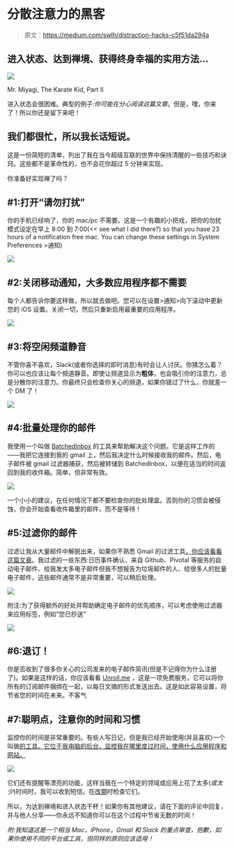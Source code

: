 # 分散注意力的黑客

> 原文：<https://medium.com/swlh/distraction-hacks-c5f51da294a>

## 进入状态、达到禅境、获得终身幸福的实用方法…

![](img/6fa18c216d66afb5e9ad457412e9dfa7.png)

Mr. Miyagi, The Karate Kid, Part II

进入状态会很困难。典型的例子:*你可能在分心阅读这篇文章*。但是，嘿，你来了！所以你还是留下来吧！

## 我们都很忙，所以我长话短说。

这是一份简短的清单，列出了我在当今超级互联的世界中保持清醒的一些技巧和诀窍。这些都不是革命性的，也不会花你超过 5 分钟来实现。

你准备好实现禅了吗？

## #1:打开“请勿打扰”

你的手机已经响了，你的 mac/pc 不需要。这是一个有趣的小把戏，把你的勿扰模式设定在早上 8:00 到 7:00(<< see what I did there?) so that you have 23 hours of a notification free mac. You can change these settings in System Preferences >通知)

![](img/fdb224177fc79b86d686c85518871954.png)

## #2:关闭移动通知，大多数应用程序都不需要

每个人都告诉你要这样做，所以就去做吧。您可以在设置>通知>向下滚动中更新您的 iOS 设置。关闭一切，然后只重新启用最重要的应用程序。

![](img/e17565ee5167eeb1f4d7b9c6f7354450.png)

## #3:将空闲频道静音

不管你喜不喜欢，Slack(或者你选择的即时消息)有时会让人讨厌。你猜怎么着？你可以也应该让每个频道静音。即使让频道显示为**粗体**，也会吸引你的注意力，总是分散你的注意力。你最终只会检查你关心的频道，如果你错过了什么，你就差一个 DM 了！

![](img/0cd4152eea09c558f36115e4fbf2d4b3.png)

## #4:批量处理你的邮件

我使用一个叫做 [BatchedInbox](http://www.batchedinbox.com) 的工具来帮助解决这个问题。它是这样工作的——我把它连接到我的 gmail 上，然后我决定什么时候接收我的邮件。然后，电子邮件被 gmail 过滤器捕获，然后被转储到 BatchedInbox，以便在适当的时间返回到我的收件箱。简单，但非常有效。

![](img/5ef5d6aa2dcf4c20645d105aa4cae251.png)

一个小小的建议，在任何情况下都不要检查你的批处理盒。否则你的习惯会被侵蚀，你会开始查看收件箱里的邮件，而不是等待！

## #5:过滤你的邮件

过滤让我从大量邮件中解脱出来，如果你不熟悉 Gmail 的过滤工具[，你应该看看这篇文章](http://mashable.com/2012/06/22/gmail-filters/)。我过滤的一些东西:日历事件确认、来自 Github、Pivotal 等服务的自动电子邮件、给我发太多电子邮件但我不想报告为垃圾邮件的人、给很多人的批量电子邮件，这些邮件通常不是非常重要，可以稍后处理。

![](img/53d8d1767078cf2142fcea2f3fbbd678.png)

附注:为了获得额外的好处并帮助确定电子邮件的优先顺序，可以考虑使用过滤器来应用标签，例如“您已抄送”

![](img/dcff4e0e4243246b8798a5acf83aa2c0.png)

## #6:退订！

你是否收到了很多你关心的公司发来的电子邮件简讯(但是不记得你为什么注册了)。如果是这样的话，你应该看看 [Unroll.me](https://unroll.me/a) ，这是一项免费服务，它可以将你所有的订阅邮件捆绑在一起，以每日文摘的形式发送出去。这是如此容易设置，将节省您的时间在未来。不客气

## #7:聪明点，注意你的时间和习惯

监控你的时间是非常重要的。有些人写日记，但是我已经开始使用(并且喜欢)一个叫做[的工具。它位于我电脑的后台，监控我在哪里度过时间，使用什么应用程序和网站。](https://www.rescuetime.com/ref/718661)

![](img/46e5deb97c4614d9f8c547cd64f54c30.png)

它们还有提醒等漂亮的功能，这样当我在一个特定的领域或应用上花了太多(*或太少*)时间时，我可以收到短信。在[改期](https://www.rescuetime.com/ref/718661)时检查它们。

所以，为达到禅境和进入状态干杯！如果你有其他建议，请在下面的评论中回复，并与他人分享——你永远不知道你可以在这个过程中节省无数的时间！

*附:我知道这是一个相当 Mac，iPhone，Gmail 和 Slack 的重点审查，抱歉，如果你使用不同的平台或工具，但同样的原则应该适用！*